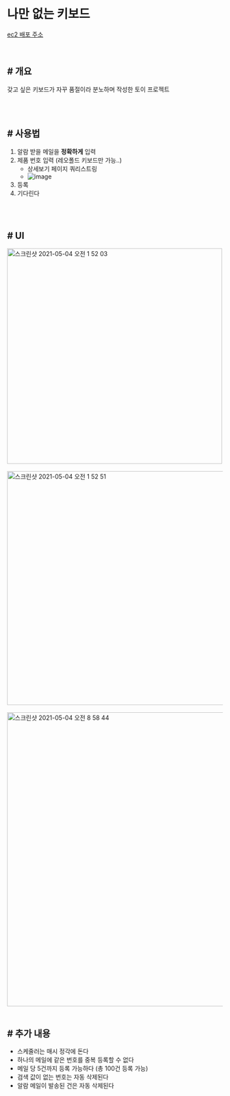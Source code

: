 # 나만 없는 키보드

[ec2 배포 주소](http://ec2-3-35-141-218.ap-northeast-2.compute.amazonaws.com:3000/)

<br>

## # 개요
갖고 싶은 키보드가 자꾸 품절이라 분노하며 작성한 토이 프로젝트

<br>
<br>

## # 사용법
1. 알람 받을 메일을 **정확하게** 입력
2. 제품 번호 입력 (레오폴드 키보드만 가능..)
   - 상세보기 페이지 쿼리스트링
   - ![image](https://user-images.githubusercontent.com/58316983/116864192-6eb35e80-ac42-11eb-83e6-73b1993eca45.png)
3. 등록
4. 기다린다

<br>
<br>

## # UI
<img width="502" alt="스크린샷 2021-05-04 오전 1 52 03" src="https://user-images.githubusercontent.com/58316983/116906663-84914580-ac7b-11eb-81eb-8e9a4d9a5ce6.png">

<br>
<br>

<img width="545" alt="스크린샷 2021-05-04 오전 1 52 51" src="https://user-images.githubusercontent.com/58316983/116906671-88bd6300-ac7b-11eb-9d98-5312ac9dc547.png">

<br>
<br>

<img width="685" alt="스크린샷 2021-05-04 오전 8 58 44" src="https://user-images.githubusercontent.com/58316983/116947213-1c605500-acb7-11eb-9743-da9dd5ca257e.png">

<br>
<br>

## # 추가 내용
- 스케줄러는 매시 정각에 돈다
- 하나의 메일에 같은 번호를 중복 등록할 수 없다
- 메일 당 5건까지 등록 가능하다 (총 100건 등록 가능)
- 검색 값이 없는 번호는 자동 삭제된다
- 알람 메일이 발송된 건은 자동 삭제된다
